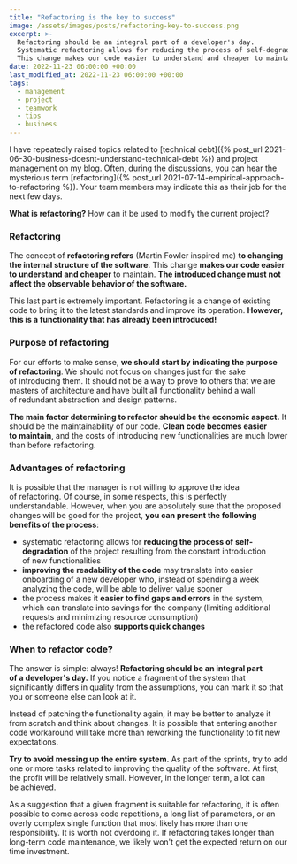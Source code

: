 ```yaml
---
title: "Refactoring is the key to success"
image: /assets/images/posts/refactoring-key-to-success.png
excerpt: >-
  Refactoring should be an integral part of a developer's day.
  Systematic refactoring allows for reducing the process of self-degradation of the project.
  This change makes our code easier to understand and cheaper to maintain.
date: 2022-11-23 06:00:00 +00:00
last_modified_at: 2022-11-23 06:00:00 +00:00
tags:
  - management
  - project
  - teamwork
  - tips
  - business
---
```


  I have repeatedly raised topics related to [technical debt]({% post_url 2021-06-30-business-doesnt-understand-technical-debt %}) and project management on my blog.
  Often, during the discussions, you can hear the mysterious term [refactoring]({% post_url 2021-07-14-empirical-approach-to-refactoring %}).
  Your team members may indicate this as their job for the next few days.

  **What is refactoring?**
  How can it be used to modify the current project?

### Refactoring

  The concept of **refactoring refers** (Martin Fowler inspired me) **to changing the internal structure of the software**.
  This change **makes our code easier to understand and cheaper** to maintain.
  **The introduced change must not affect the observable behavior of the software.**

  This last part is extremely important.
  Refactoring is a change of existing code to bring it to the latest standards and improve its operation.
  **However, this is a functionality that has already been introduced!**

### Purpose of refactoring

  For our efforts to make sense, **we should start by indicating the purpose of refactoring**.
  We should not focus on changes just for the sake of introducing them.
  It should not be a way to prove to others that we are masters of architecture and have built all functionality behind a wall of redundant abstraction and design patterns.

  **The main factor determining to refactor should be the economic aspect.**
  It should be the maintainability of our code.
  **Clean code becomes easier to maintain**, and the costs of introducing new functionalities are much lower than before refactoring.

### Advantages of refactoring

  It is possible that the manager is not willing to approve the idea of refactoring.
  Of course, in some respects, this is perfectly understandable.
  However, when you are absolutely sure that the proposed changes will be good for the project, **you can present the following benefits of the process**:
  - systematic refactoring allows for **reducing the process of self-degradation** of the project resulting from the constant introduction of new functionalities
  - **improving the readability of the code** may translate into easier onboarding of a new developer who, instead of spending a week analyzing the code, will be able to deliver value sooner
  - the process makes it **easier to find gaps and errors** in the system, which can translate into savings for the company (limiting additional requests and minimizing resource consumption)
  - the refactored code also **supports quick changes**

### When to refactor code?

  The answer is simple: always!
  **Refactoring should be an integral part of a developer's day.**
  If you notice a fragment of the system that significantly differs in quality from the assumptions, you can mark it so that you or someone else can look at it.

  Instead of patching the functionality again, it may be better to analyze it from scratch and think about changes.
  It is possible that entering another code workaround will take more than reworking the functionality to fit new expectations.

  **Try to avoid messing up the entire system.**
  As part of the sprints, try to add one or more tasks related to improving the quality of the software.
  At first, the profit will be relatively small.
  However, in the longer term, a lot can be achieved.

  As a suggestion that a given fragment is suitable for refactoring, it is often possible to come across code repetitions, a long list of parameters, or an overly complex single function that most likely has more than one responsibility.
  It is worth not overdoing it.
  If refactoring takes longer than long-term code maintenance, we likely won't get the expected return on our time investment.
